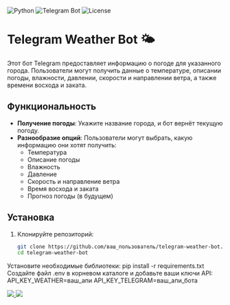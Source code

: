 ![Python](https://img.shields.io/badge/Python-3.8-blue)
![Telegram Bot](https://img.shields.io/badge/Telegram-Bot-blue)
![License](https://img.shields.io/badge/License-MIT-green)

# Telegram Weather Bot 🌤️

Этот бот Telegram предоставляет информацию о погоде для указанного города. Пользователи могут получить данные о температуре, описании погоды, влажности, давлении, скорости и направлении ветра, а также времени восхода и заката.

## Функциональность

- **Получение погоды**: Укажите название города, и бот вернёт текущую погоду.
- **Разнообразие опций**: Пользователи могут выбрать, какую информацию они хотят получить:
  - Температура
  - Описание погоды
  - Влажность
  - Давление
  - Скорость и направление ветра
  - Время восхода и заката
  - Прогноз погоды (в будущем)

## Установка

1. Клонируйте репозиторий:
   ```bash
   git clone https://github.com/ваш_пользователь/telegram-weather-bot.git
   cd telegram-weather-bot
Установите необходимые библиотеки:
pip install -r requirements.txt
Создайте файл .env в корневом каталоге и добавьте ваши ключи API:
API_KEY_WEATHER=ваш_апи
API_KEY_TELEGRAM=ваш_апи_бота


<a href="https://github.com/ваш_пользователь/telegram-weather-bot">
  <img src="https://img.shields.io/badge/GitHub-Repo-blue">
</a>
<a href="https://www.python.org/">
  <img src="https://img.shields.io/badge/Python-3.8-blue">
</a>
